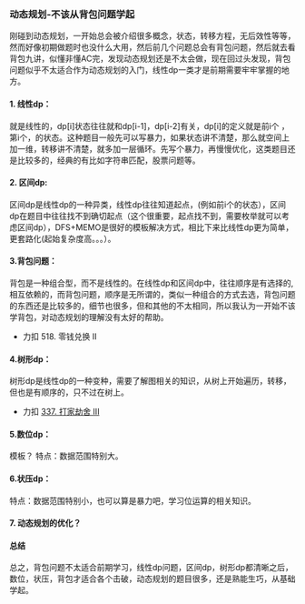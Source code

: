### 动态规划-不该从背包问题学起

刚碰到动态规划，一开始总会被介绍很多概念，状态，转移方程，无后效性等等，然而好像初期做题时也没什么大用，然后前几个问题总会有背包问题，然后就去看背包九讲，似懂非懂AC完，发现动态规划还是不太会做，现在回过头发现，背包问题似乎不太适合作为动态规划的入门，线性dp一类才是前期需要牢牢掌握的地方。

#### 1. 线性dp：

就是线性的，dp[i]状态往往就和dp[i-1]，dp[i-2]有关，dp[i]的定义就是前i个 ，第i个，的状态。这种题目一般先可以写暴力，如果状态讲不清楚，那么就空间上加一维，转移讲不清楚，就多加一层循环。先写个暴力，再慢慢优化，这类题目还是比较多的，经典的有比如字符串匹配，股票问题等。

#### 2. 区间dp: 

区间dp是线性dp的一种异类，线性dp往往知道起点，(例如前i个的状态），区间dp在题目中往往找不到确切起点（这个很重要，起点找不到，需要枚举就可以考虑区间dp），DFS+MEMO是很好的模板解决方式，相比下来比线性dp更为简单，更套路化(起始复杂度高。。。）。

#### 3.背包问题：

背包是一种组合型，而不是线性的。在线性dp和区间dp中，往往顺序是有选择的,相互依赖的，而背包问题，顺序是无所谓的，类似一种组合的方式去选，背包问题的东西还是比较多的，细节也很多，但和其他的不太相同，所以我认为一开始不该学背包，对动态规划的理解没有太好的帮助。

* 力扣 518. 零钱兑换 II

#### 4.树形dp：

树形dp是线性dp的一种变种，需要了解图相关的知识，从树上开始遍历，转移，但也是有顺序的，只不过在树上。

* 力扣 [337. 打家劫舍 III](https://leetcode-cn.com/problems/house-robber-iii/)

#### 5.数位dp：

模板？ 特点：数据范围特别大。

#### 6.状压dp：

特点：数据范围特别小，也可以算是暴力吧，学习位运算的相关知识。

#### 7. 动态规划的优化？



#### 总结 

总之，背包问题不太适合前期学习，线性dp问题，区间dp，树形dp都清晰之后，数位，状压，背包才适合各个击破，动态规划的题目很多，还是熟能生巧，从基础学起。